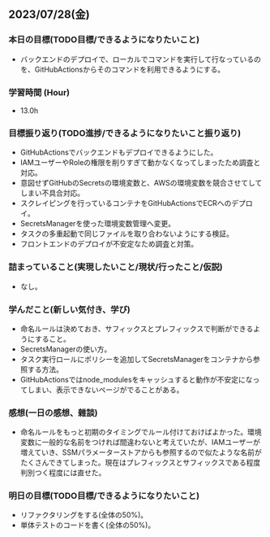 ## 2023/07/28(金)

### 本日の目標(TODO目標/できるようになりたいこと)

- バックエンドのデプロイで、ローカルでコマンドを実行して行なっているのを、GitHubActionsからそのコマンドを利用できるようにする。

### 学習時間 (Hour)

- 13.0h

### 目標振り返り(TODO進捗/できるようになりたいこと振り返り)

- GitHubActionsでバックエンドもデプロイできるようにした。
- IAMユーザーやRoleの権限を削りすぎて動かなくなってしまったため調査と対応。
- 意図せずGitHubのSecretsの環境変数と、AWSの環境変数を競合させてしてしまい不具合対応。
- スクレイピングを行っているコンテナをGitHubActionsでECRへのデプロイ。
- SecretsManagerを使った環境変数管理へ変更。
- タスクの多重起動で同じファイルを取り合わないようにする検証。
- フロントエンドのデプロイが不安定なため調査と対策。

### 詰まっていること(実現したいこと/現状/行ったこと/仮説)

- なし。

### 学んだこと(新しい気付き、学び)

- 命名ルールは決めておき、サフィックスとプレフィックスで判断ができるようにすること。
- SecretsManagerの使い方。
- タスク実行ロールにポリシーを追加してSecretsManagerをコンテナから参照する方法。
- GitHubActionsではnode_modulesをキャッシュすると動作が不安定になってしまい、表示できないページがでることがある。

### 感想(一日の感想、雜談)

- 命名ルールをもっと初期のタイミングでルール付けておけばよかった。環境変数に一般的な名前をつければ間違わないと考えていたが、IAMユーザーが増えていき、SSMパラメーターストアからも参照するので似たような名前がたくさんできてしまった。現在はプレフィックスとサフィックスである程度判別つく程度には直せた。

### 明日の目標(TODO目標/できるようになりたいこと)

- リファクタリングをする(全体の50%)。
- 単体テストのコードを書く(全体の50%)。
